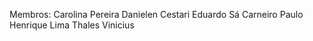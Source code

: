 
Membros: 
Carolina Pereira 
Danielen Cestari 
Eduardo Sá Carneiro
Paulo Henrique Lima 
Thales Vinicius 
